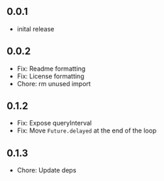## 0.0.1
- inital release

## 0.0.2
- Fix: Readme formatting
- Fix: License formatting
- Chore: rm unused import

## 0.1.2
- Fix: Expose queryInterval
- Fix: Move `Future.delayed` at the end of the loop

## 0.1.3
- Chore: Update deps